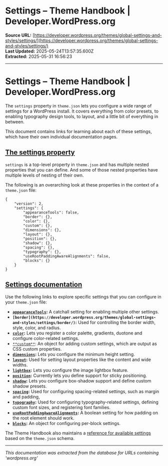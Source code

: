 # Settings – Theme Handbook | Developer.WordPress.org

**Source URL:** [https://developer.wordpress.org/themes/global-settings-and-styles/settings/](https://developer.wordpress.org/themes/global-settings-and-styles/settings/)  
**Last Updated:** 2025-05-24T13:57:35.600Z  
**Extracted:** 2025-05-31 16:56:23

---

# Settings – Theme Handbook | Developer.WordPress.org

The `settings` property in `theme.json` lets you configure a wide range of settings for a WordPress install. It covers everything from color presets, to enabling typography design tools, to layout, and a little bit of everything in between.

This document contains links for learning about each of these settings, which have their own individual documentation pages.

## [The settings property](#the-settings-property)

`settings` is a top-level property in `theme.json` and has multiple nested properties that you can define. And some of those nested properties have multiple levels of nesting of their own.

The following is an overarching look at these properties in the context of a `theme.json` file:

```
{
	"version": 2,
	"settings": {
		"appearanceTools": false,
		"border": {},
		"color": {},
		"custom": {},
		"dimensions": {},
		"layout": {},
		"position": {},
		"shadow": {},
		"spacing": {},
		"typography": {},
		"useRootPaddingAwareAlignments": false,
		"blocks": {}
	}
}
```

## [Settings documentation](#settings-documentation)

Use the following links to explore specific settings that you can configure in your `theme.json` file:

*   **[`appearanceTools`](https://developer.wordpress.org/themes/global-settings-and-styles/settings/appearance-tools/):** A catchall setting for enabling multiple other settings.
*   **`[border](https://developer.wordpress.org/themes/global-settings-and-styles/settings/border/)`:** Used for controlling the border width, style, color, and radius.
*   **[`color`](https://developer.wordpress.org/themes/global-settings-and-styles/settings/color/):** Lets you register a color palette, gradients, duotone and configure color-related settings.
*   [`**custom**`](https://developer.wordpress.org/themes/global-settings-and-styles/settings/custom/): An object for adding custom settings, which are output as CSS custom properties.
*   **[`dimensions`](https://developer.wordpress.org/themes/global-settings-and-styles/settings/dimensions/):** Lets you configure the minimum height setting.
*   **[`layout`](https://developer.wordpress.org/themes/global-settings-and-styles/settings/layout/):** Used for setting layout properties like the content and wide widths.
*   **[`lightbox`](https://developer.wordpress.org/themes/global-settings-and-styles/settings/lightbox/):** Lets you configure the image lightbox feature.
*   **[`position`](https://developer.wordpress.org/themes/global-settings-and-styles/settings/position/):** Currently lets you define support for sticky positioning.
*   **[`shadow`](https://developer.wordpress.org/themes/global-settings-and-styles/settings/shadow/):** Lets you configure box-shadow support and define custom shadow presets.
*   **[`spacing`](https://developer.wordpress.org/themes/global-settings-and-styles/settings/spacing/):** Used for configuring spacing-related settings, such as margin and padding, 
*   **[`typography`](https://developer.wordpress.org/themes/global-settings-and-styles/settings/typography/):** Used for configuring typography-related settings, defining custom font sizes, and registering font families.
*   **[`useRootPaddingAwareAlignments`](https://developer.wordpress.org/themes/global-settings-and-styles/settings/use-root-padding-aware-alignments/):** A boolean setting for how padding on the root element should work.
*   **[`blocks`](https://developer.wordpress.org/themes/global-settings-and-styles/settings/blocks/):** An object for configuring per-block settings.

The Theme Handbook also maintains a [reference for available settings](https://developer.wordpress.org/themes/global-settings-and-styles/settings/settings-reference/) based on the `theme.json` schema.

---

*This documentation was extracted from the database for URLs containing 'wordpress.org'*
